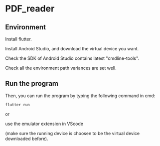 ﻿# PDF_reader

## Environment

Install flutter.

Install Android Studio, and download the virtual device you want.

Check the SDK of Android Studio contains latest "cmdline-tools".

Check all the environment path variances are set well.



## Run the program 

Then, you can run the program by typing the following command in cmd:

`flutter run`

or 

use the emulator extension in VScode 

(make sure the running device is choosen to be the virtual device downloaded before).
